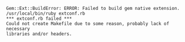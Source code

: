 <!-- usedin: [ _includes/_inlines/Tutorials/Rails/2014-04-26-gem-dependencies] - layout:code post: 2014-04-26-gem-dependencies_depending-on-which-gems-you're- -->

```
Gem::Ext::BuildError: ERROR: Failed to build gem native extension.
/usr/local/bin/ruby extconf.rb
*** extconf.rb failed ***
Could not create Makefile due to some reason, probably lack of necessary
libraries and/or headers.
```
